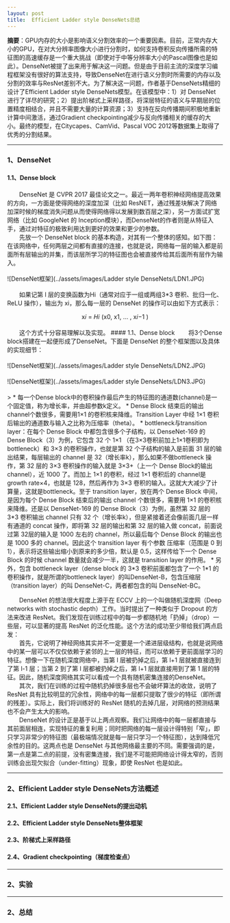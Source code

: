 ```yaml
---
layout: post
title:  Efficient Ladder style DenseNets总结
---
```


**摘要**：GPU内存的大小是影响语义分割效率的一个重要因素。目前，正常内存大小的GPU，在对大分辨率图像大小进行分割时，如何支持卷积反向传播所需的特征图的高速缓存是一个重大挑战（即使对于中等分辨率大小的Pascal图像也是如此）。DenseNet被提了出来用于解决这一问题。但是由于目前主流的深度学习编程框架没有很好的算法支持，导致DenseNet在进行语义分割时所需要的内存以及分割的效率与ResNet差别不大。为了解决这一问题，作者基于DenseNets精细的设计了Efficient Ladder style DenseNets模型。在该模型中：1）对 DenseNet 进行了详尽的研究；2）提出阶梯式上采样路径，将深层特征的语义与早期层的位置精度相结合，并且不需要大量的计算资源；3）支持在反向传播期间积极地重新计算中间激活，通过Gradient checkpointing减少与反向传播相关的缓存的大小。最终的模型，在Citycapes、CamVid、Pascal VOC 2012等数据集上取得了优秀的分割结果。

----
### 1、DenseNet
#### 1.1、Dense block
&emsp;&emsp;DenseNet 是 CVPR 2017 最佳论文之一。最近一两年卷积神经网络提高效果的方向，一方面是使得网络的深度加深（比如 ResNET，通过残差块解决了网络加深时候的梯度消失问题从而使得网络得以发展到数百层之深），另一方面试扩宽网络（比如 GoogleNet 的 Inception模块），而DenseNet的作者则是从特征入手，通过对特征的极致利用达到更好的效果和更少的参数。<br>
&emsp;&emsp;先放一个 DenseNet block 的基本构造，对其有一个整体的感知。如下图：在该网络中，任何两层之间都有直接的连接，也就是说，网络每一层的输入都是前面所有层输出的并集，而该层所学习的特征图也会被直接传给其后面所有层作为输入。<br><br>
![DenseNet框架](../assets/images/Ladder style DenseNets/LDN1.JPG)<br><br>
&emsp;&emsp;如果记第 l 层的变换函数为Hi（通常对应于一组或两组3*3 卷积、批归一化、ReLU
操作），输出为 xi，那么每一层的 DenseNet 的操作可以由如下方式表示：
<center>x𝑖 = 𝐻𝑖 (x0, x1, … , x𝑖−1 )</center><br>
&emsp;&emsp;这个方式十分容易理解以及实现。
#### 1.1、Dense block
&emsp;&emsp;将3个Dense block搭建在一起便形成了DenseNet。下面是 DenseNet 的整个框架图以及具体的实现细节：<br><br>
![DenseNet框架](../assets/images/Ladder style DenseNets/LDN2.JPG)<br><br>
![DenseNet框架](../assets/images/Ladder style DenseNets/LDN3.JPG)<br><br>
> * 每一个Dense block中的卷积操作最后产生的特征图的通道数(channel)是一个固定值，称为增长率，并由超参数k定义。
* Dense Block 结束后的输出 channel个数很多，需要用1×1 的卷积核来降维。Transition Layer 中经 1×1 卷积后输出的通道数与输入之比称为压缩率（theta）。
* bottleneck与transition layer：在每个 Dense Block 中都包含很多个子结构，以 DenseNet-169 的 Dense Block（3）为例，它包含 32 个 1×1 （在3×3卷积前加上1×1卷积即为bottleneck）和 3×3 的卷积操作，也就是第 32 个子结构的输入是前面 31 层的输出结果，每层输出的 channel 是 32（增长率k），那么如果不做bottleneck 操作，第 32 层的 3×3 卷积操作的输入就是 3×3+（上一个 Dense Block的输出 channel），近 1000 了。而加上 1×1  的卷积，经过 1×1 卷积后的 channel是 growth rate×4，也就是 128，然后再作为 3×3 卷积的输入。这就大大减少了计算量，这就是bottleneck。至于 transition layer，放在两个 Dense Block 中间，是因为每个 Dense Block 结束后的输出 channel 个数很多，需要用 1×1 的卷积核来降维。还是以 DenseNet-169 的 Dense Block（3）为例，虽然第 32 层的 3*3 卷积输出 channel 只有 32 个（增长率k），但是紧接着还会像前面几层一样有通道的 concat 操作，即将第 32 层的输出和第 32 层的输入做 concat，前面说过第 32层的输入是 1000 左右的 channel，所以最后每个 Dense Block 的输出也是 1000 多的 channel。因此这个 transition layer 有个参数 压缩率（范围是 0 到 1），表示将这些输出缩小到原来的多少倍，默认是 0.5，这样传给下一个 Dense Block 的时候 channel 数量就会减少一半，这就是 transition layer 的作用。
* 另外，包含 bottleneck layer（dense block 的 3*3 卷积前面都包含了一个 1*1
的卷积操作，就是所谓的bottleneck layer）的叫DenseNet-B，包含压缩层（transition
layer）的叫 DenseNet-C，两者都包含的叫 DenseNet-BC。

&emsp;&emsp;DenseNet 的想法很大程度上源于在 ECCV 上的一个叫做随机深度网（Deep
networks with stochastic depth）工作。当时提出了一种类似于 Dropout 的方法来改进 ResNet。我们发现在训练过程中的每一步都随机地「扔掉」（drop）一些层，可以显著的提高 ResNet 的泛化性能。这个方法的成功至少带给我们两点启发：<br>
&emsp;&emsp;首先，它说明了神经网络其实并不一定要是一个递进层级结构，也就是说网络中的某一层可以不仅仅依赖于紧邻的上一层的特征，而可以依赖于更前面层学习的特征。想像一下在随机深度网络中，当第 l 层被扔掉之后，第 l+1 层就被直接连到了第 l-1 层；当第 2 到了第 l 层都被扔掉之后，第 l+1 层就直接用到了第 1 层的特征。因此，随机深度网络其实可以看成一个具有随机密集连接的DenseNet。<br>
&emsp;&emsp;其次，我们在训练的过程中随机扔掉很多层也不会破坏算法的收敛，说明了ResNet 具有比较明显的冗余性，网络中的每一层都只提取了很少的特征（即所谓的残差）。实际上，我们将训练好的 ResNet 随机的去掉几层，对网络的预测结果也不会产生太大的影响。<br>
&emsp;&emsp;DenseNet 的设计正是基于以上两点观察。我们让网络中的每一层都直接与
其前面层相连，实现特征的重复利用；同时把网络的每一层设计得特别「窄」，即只学习非常少的特征图（最极端情况就是每一层只学习一个特征图），达到降低冗余性的目的。这两点也是 DenseNet 与其他网络最主要的不同。需要强调的是，第一点是第二点的前提，没有密集连接，我们是不可能把网络设计得太窄的，否则训练会出现欠拟合（under-fitting）现象，即使 ResNet 也是如此。

----
### 2、Efficient Ladder style DenseNets方法概述
#### 2.1、Efficient Ladder style DenseNets的提出动机

#### 2.2、Efficient Ladder style DenseNets整体框架

#### 2.3、阶梯式上采样路径

#### 2.4、Gradient checkpointing（梯度检查点）

----
### 2、实验

----
### 2、总结
